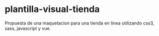 # plantilla-visual-tienda
Propuesta de una maquetacion para una tienda en linea utilizando css3, sass, javascript y vue.
